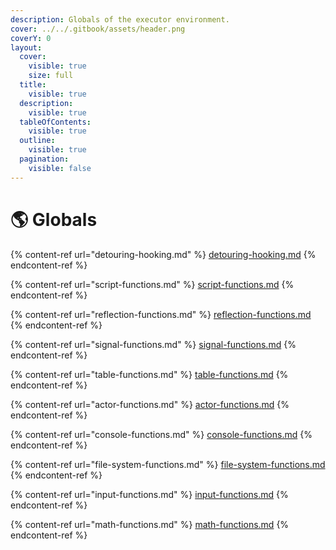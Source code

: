 ```yaml
---
description: Globals of the executor environment.
cover: ../../.gitbook/assets/header.png
coverY: 0
layout:
  cover:
    visible: true
    size: full
  title:
    visible: true
  description:
    visible: true
  tableOfContents:
    visible: true
  outline:
    visible: true
  pagination:
    visible: false
---
```


# 🌎 Globals



{% content-ref url="detouring-hooking.md" %}
[detouring-hooking.md](detouring-hooking.md)
{% endcontent-ref %}

{% content-ref url="script-functions.md" %}
[script-functions.md](script-functions.md)
{% endcontent-ref %}

{% content-ref url="reflection-functions.md" %}
[reflection-functions.md](reflection-functions.md)
{% endcontent-ref %}

{% content-ref url="signal-functions.md" %}
[signal-functions.md](signal-functions.md)
{% endcontent-ref %}

{% content-ref url="table-functions.md" %}
[table-functions.md](table-functions.md)
{% endcontent-ref %}

{% content-ref url="actor-functions.md" %}
[actor-functions.md](actor-functions.md)
{% endcontent-ref %}

{% content-ref url="console-functions.md" %}
[console-functions.md](console-functions.md)
{% endcontent-ref %}

{% content-ref url="file-system-functions.md" %}
[file-system-functions.md](file-system-functions.md)
{% endcontent-ref %}

{% content-ref url="input-functions.md" %}
[input-functions.md](input-functions.md)
{% endcontent-ref %}

{% content-ref url="math-functions.md" %}
[math-functions.md](math-functions.md)
{% endcontent-ref %}
